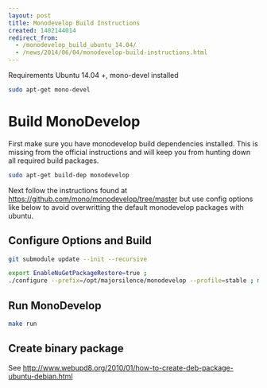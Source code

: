```yaml
---
layout: post
title: Monodevelop Build Instructions
created: 1402144014
redirect_from:
  - /monodevelop_build_ubuntu_14.04/
  - /news/2014/06/04/monodevelop-build-instructions.html
---
```


Requirements
Ubuntu 14.04 +, mono-devel installed

```bash
sudo apt-get mono-devel
```

# Build MonoDevelop

First make sure you have monodevelop build dependencies installed.  This is missing from the official instructions and will keep you from hunting down all required build packages.

```bash
sudo apt-get build-dep monodevelop
```

Next follow the instructions found at https://github.com/mono/monodevelop/tree/master but use config options like below to avoid overwritting the default monodevelop packages with ubuntu.


## Configure Options and Build

```bash
git submodule update --init --recursive

export EnableNuGetPackageRestore=true ;
./configure --prefix=/opt/majorsilence/monodevelop --profile=stable ; make
```

## Run MonoDevelop

```bash
make run
```

## Create binary package

See http://www.webupd8.org/2010/01/how-to-create-deb-package-ubuntu-debian.html
